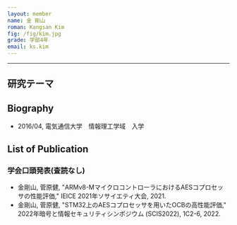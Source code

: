 ```yaml
---
layout: member
name: 金 剛山
roman: Kangsan Kim
fig: /fig/kim.jpg
grade: 学部4年
email: ks.kim
---
```


---


## 研究テーマ

## Biography
- 2016/04, 電気通信大学　情報理工学域　入学


## List of Publication

### 学会口頭発表(査読なし)
- 金剛山, 菅原健, "ARMv8-MマイクロコントローラにおけるAESコプロセッサの性能評価," IEICE 2021年ソサイエティ大会, 2021.
- 金剛山, 菅原健, "STM32上のAESコプロセッサを用いたOCBの高性能評価," 2022年暗号と情報セキュリティシンポジウム (SCIS2022), 1C2-6, 2022.
